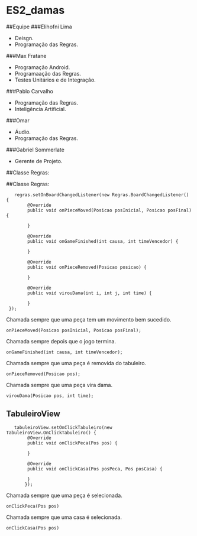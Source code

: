 # ES2_damas

##Equipe
###Elihofni Lima
- Deisgn.
- Programação das Regras.

###Max Fratane
- Programação Android.
- Programaação das Regras.
- Testes Unitários e de Integração.

###Pablo Carvalho
- Programação das Regras.
- Inteligência Artificial.

###Omar
- Áudio.
- Programação das Regras.

###Gabriel Sommerlate
- Gerente de Projeto.



##Classe Regras:

##Classe Regras:

       regras.setOnBoardChangedListener(new Regras.BoardChangedListener() {
            @Override
            public void onPieceMoved(Posicao posInicial, Posicao posFinal) {
            
            }

            @Override
            public void onGameFinished(int causa, int timeVencedor) {
            
            }

            @Override
            public void onPieceRemoved(Posicao posicao) {
            
            }

            @Override
            public void virouDama(int i, int j, int time) {
            
            }
     });

Chamada sempre que uma peça tem um movimento bem sucedido.

`onPieceMoved(Posicao posInicial, Posicao posFinal);`

Chamada sempre depois que o jogo termina.

`onGameFinished(int causa, int timeVencedor);`

Chamada sempre que uma peça é removida do tabuleiro.

`onPieceRemoved(Posicao pos);`

Chamada sempre que uma peça vira dama.

`virouDama(Posicao pos, int time);`

## TabuleiroView
       tabuleiroView.setOnClickTabuleiro(new TabuleiroView.OnClickTabuleiro() {
            @Override
            public void onClickPeca(Pos pos) {
                
            }

            @Override
            public void onClickCasa(Pos posPeca, Pos posCasa) {
                
            }
           });
           
    
Chamada sempre que uma peça é selecionada.

`onClickPeca(Pos pos)`

Chamada sempre que uma casa é selecionada.

`onClickCasa(Pos pos)`
